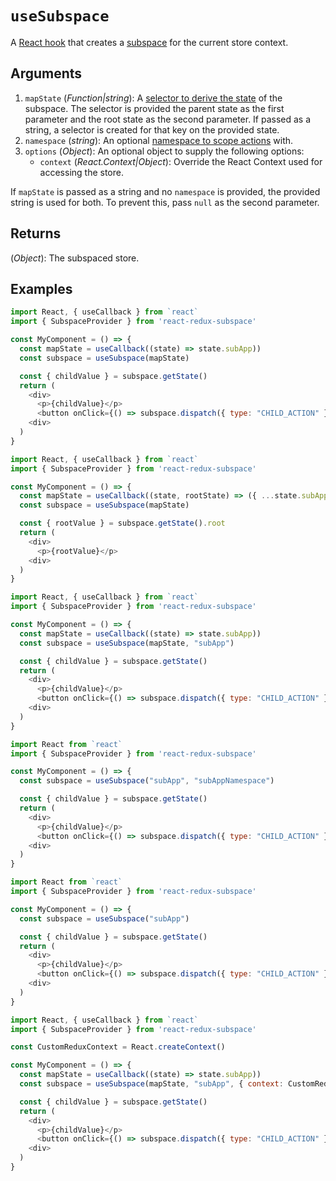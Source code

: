 # `useSubspace`

A [React hook](https://reactjs.org/docs/hooks-custom.html#using-a-custom-hook) that creates a [subspace](/packages/redux-subspace/docs/api/subspace.md) for the current store context.

## Arguments

1. `mapState` (_Function|string_): A [selector to derive the state](/docs/basics/CreatingSubspaces.md) of the subspace. The selector is provided the parent state as the first parameter and the root state as the second parameter. If passed as a string, a selector is created for that key on the provided state.
2. `namespace` (_string_): An optional [namespace to scope actions](/docs/basics/Namespacing.md) with.
3. `options` (_Object_): An optional object to supply the following options:
   - `context` (_React.Context|Object_): Override the React Context used for accessing the store.

If `mapState` is passed as a string and no `namespace` is provided, the provided string is used for both. To prevent this, pass `null` as the second parameter.

## Returns

(_Object_): The subspaced store.

## Examples

```javascript
import React, { useCallback } from `react`
import { SubspaceProvider } from 'react-redux-subspace'

const MyComponent = () => {
  const mapState = useCallback((state) => state.subApp))
  const subspace = useSubspace(mapState)

  const { childValue } = subspace.getState()
  return (
    <div>
      <p>{childValue}</p>
      <button onClick={() => subspace.dispatch({ type: "CHILD_ACTION" })}></button>
    <div>
  )
}
```

```javascript
import React, { useCallback } from `react`
import { SubspaceProvider } from 'react-redux-subspace'

const MyComponent = () => {
  const mapState = useCallback((state, rootState) => ({ ...state.subApp, root: rootState })))
  const subspace = useSubspace(mapState)

  const { rootValue } = subspace.getState().root
  return (
    <div>
      <p>{rootValue}</p>
    <div>
  )
}
```

```javascript
import React, { useCallback } from `react`
import { SubspaceProvider } from 'react-redux-subspace'

const MyComponent = () => {
  const mapState = useCallback((state) => state.subApp))
  const subspace = useSubspace(mapState, "subApp")

  const { childValue } = subspace.getState()
  return (
    <div>
      <p>{childValue}</p>
      <button onClick={() => subspace.dispatch({ type: "CHILD_ACTION" })}></button>
    <div>
  )
}
```

```javascript
import React from `react`
import { SubspaceProvider } from 'react-redux-subspace'

const MyComponent = () => {
  const subspace = useSubspace("subApp", "subAppNamespace")

  const { childValue } = subspace.getState()
  return (
    <div>
      <p>{childValue}</p>
      <button onClick={() => subspace.dispatch({ type: "CHILD_ACTION" })}></button>
    <div>
  )
}
```

```javascript
import React from `react`
import { SubspaceProvider } from 'react-redux-subspace'

const MyComponent = () => {
  const subspace = useSubspace("subApp")

  const { childValue } = subspace.getState()
  return (
    <div>
      <p>{childValue}</p>
      <button onClick={() => subspace.dispatch({ type: "CHILD_ACTION" })}></button>
    <div>
  )
}
```

```javascript
import React, { useCallback } from `react`
import { SubspaceProvider } from 'react-redux-subspace'

const CustomReduxContext = React.createContext()

const MyComponent = () => {
  const mapState = useCallback((state) => state.subApp))
  const subspace = useSubspace(mapState, "subApp", { context: CustomReduxContext })

  const { childValue } = subspace.getState()
  return (
    <div>
      <p>{childValue}</p>
      <button onClick={() => subspace.dispatch({ type: "CHILD_ACTION" })}></button>
    <div>
  )
}
```